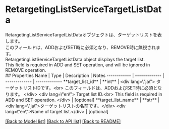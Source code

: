 # RetargetingListServiceTargetListData

<div lang=\"ja\"> RetargetingListServiceTargetListDataオブジェクトは、ターゲットリストを表します。<br> このフィールドは、ADDおよびSET時に必須となり、REMOVE時に無視されます。 </div> <div lang=\"en\"> RetargetingListServiceTargetListData object displays the target list. <br> This field is required in ADD and SET operation, and will be ignored in REMOVE operation. </div> 
## Properties
Name | Type | Description | Notes
------------ | ------------- | ------------- | -------------
**target_list_id** | **int** | &lt;div lang&#x3D;\&quot;ja\&quot;&gt; ターゲットリストIDです。&lt;br&gt; このフィールドは、ADDおよびSET時に必須となります。 &lt;/div&gt; &lt;div lang&#x3D;\&quot;en\&quot;&gt; Target list ID.&lt;br&gt; This field is required in ADD and SET operation. &lt;/div&gt;  | [optional] 
**target_list_name** | **str** | &lt;div lang&#x3D;\&quot;ja\&quot;&gt;ターゲットリストの名前です。&lt;/div&gt; &lt;div lang&#x3D;\&quot;en\&quot;&gt;Name of target list.&lt;/div&gt;  | [optional] 

[[Back to Model list]](../README.md#documentation-for-models) [[Back to API list]](../README.md#documentation-for-api-endpoints) [[Back to README]](../README.md)


